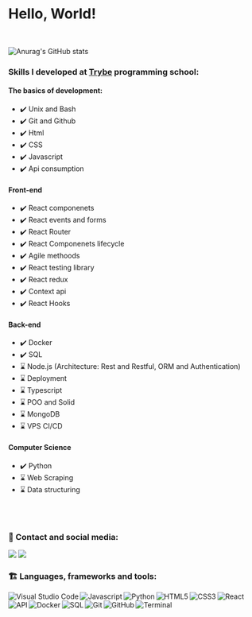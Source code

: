 #  Hello, World!
<br>

![Anurag's GitHub stats](https://github-readme-stats.vercel.app/api?username=mathalves23&theme=gotham&show_icons=true)


### Skills I developed at [Trybe](https://www.linkedin.com/school/betrybe/) programming school:  
#### The basics of development:
 - ✔️ Unix and Bash
 - ✔️ Git and Github
 - ✔️ Html
 - ✔️ CSS 
 - ✔️ Javascript
 - ✔️ Api consumption
 #### Front-end 
 - ✔️ React componenets
 - ✔️ React events and forms
 - ✔️ React Router
 - ✔️ React Componenets lifecycle 
 - ✔️ Agile methoods
 - ✔️ React testing library 
 - ✔️ React redux
 - ✔️ Context api
 - ✔️ React Hooks 
 #### Back-end
 - ✔️ Docker
 - ✔️ SQL
 - ⌛ Node.js (Architecture: Rest and Restful, ORM and Authentication)
 - ⌛ Deployment
 - ⌛ Typescript
 - ⌛ POO and Solid 
 - ⌛ MongoDB
 - ⌛ VPS CI/CD
  #### Computer Science
 - ✔️ Python
 - ⌛ Web Scraping 
 - ⌛ Data structuring 
 <br>
 <br>
 
 ### 📱 Contact and social media: 
 <a href="https://www.linkedin.com/in/matheus-de-araújo-alves-66614b81/" target="_blank"><img src="https://img.icons8.com/external-justicon-lineal-color-justicon/30/external-linkedin-social-media-justicon-lineal-color-justicon.png"/></a>
 <a href="mailto:matheus.aalves@hotmail.com" target="_blank"><img src="https://img.icons8.com/external-nawicon-outline-color-nawicon/30/external-email-communication-nawicon-outline-color-nawicon-2.png"/></a>


### 🏗️ Languages, frameworks and tools: 
<img align="left" alt="Visual Studio Code" src="https://img.icons8.com/plasticine/30/visual-studio-code-2019.png"/>
<img align="left" alt="Javascript" src="https://img.icons8.com/color/30/javascript--v1.png"/>
<img align="left" alt="Python" src="https://img.icons8.com/stickers/30/python.png"/>
<img align="left" alt="HTML5" src="https://img.icons8.com/external-flaticons-lineal-color-flat-icons/30/external-html-mobile-app-development-flaticons-lineal-color-flat-icons.png"/>
<img align="left" alt="CSS3" src="https://img.icons8.com/external-flaticons-lineal-color-flat-icons/30/external-css-mobile-app-development-flaticons-lineal-color-flat-icons.png"/>
<img align="left" alt="React" src="https://img.icons8.com/plasticine/30/react.png"/>
<img align="left" alt="API" src="https://img.icons8.com/stickers/30/api-settings.png"/>
<img align="left" alt="Docker" src="https://img.icons8.com/color/30/docker.png"/>
<img align="left" alt="SQL" src="https://img.icons8.com/external-flaticons-lineal-color-flat-icons/30/external-sql-computer-programming-flaticons-lineal-color-flat-icons.png"/>
<img align="left" alt="Git" src="https://img.icons8.com/color/30/git.png"/>
<img align="left" alt="GitHub" src="https://img.icons8.com/color/30/github--v1.png"/>
<img align="left" alt="Terminal" src="https://img.icons8.com/external-flaticons-flat-flat-icons/30/external-terminal-computer-programming-flaticons-flat-flat-icons.png"/>


<br>
<br>
<br>

 <!-- I got most of the icons from <a href="https://icons8.com"></a> -->
